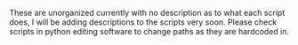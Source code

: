 These are unorganized currently with no description as to what each script does, I will be adding descriptions to the scripts very soon. Please check scripts in python editing software to change paths as they are hardcoded in.
